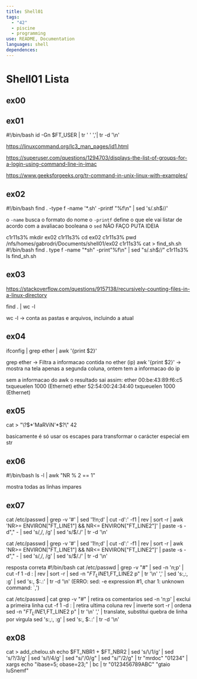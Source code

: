 ```yaml
---
title: Shell01
tags:
  - "42"
  - piscine
  - programming
use: README, Documentation
languages: shell
dependences:
---
```


# Shell01 Lista
## ex00
## ex01
#!/bin/bash
id -Gn $FT_USER | tr ' ' ','| tr -d '\n'

https://linuxcommand.org/lc3_man_pages/id1.html

https://superuser.com/questions/1294703/displays-the-list-of-groups-for-a-login-using-command-line-in-imac

https://www.geeksforgeeks.org/tr-command-in-unix-linux-with-examples/

## ex02
#!/bin/bash
find . -type f -name '*.sh' -printf "%f\n" | sed 's/\.sh$//'

o `-name` busca o formato do nome
o `-printf` define o que ele vai listar de acordo com a avaliacao booleana
o `sed` NÃO FAÇO PUTA IDEIA

c1r11s3% mkdir ex02
c1r11s3% cd ex02
c1r11s3% pwd
/nfs/homes/gabrodri/Documents/shell01/ex02
c1r11s3% cat > find_sh.sh
#!/bin/bash
find . type f -name "*sh" -print"%f\n" | sed "s/\.sh$//"
c1r11s3% ls
find_sh.sh

## ex03
https://stackoverflow.com/questions/9157138/recursively-counting-files-in-a-linux-directory


find . | wc -l

wc -l  → conta as pastas e arquivos, incluindo a atual

## ex04
ifconfig | grep ether | awk '{print $2}'

grep ether → Filtra a informacao contida no ether (ip)
awk '{print $2}' → mostra na tela apenas a segunda coluna, ontem tem a informacao do ip

sem a informacao do awk o resultado sai assim:
ether 00:be:43:89:f6:c5  txqueuelen 1000  (Ethernet)
ether 52:54:00:24:34:40  txqueuelen 1000  (Ethernet)

## ex05
cat > \"\\\?\$\*\'MaRViN\'\*\$\?\\\" 42   	


basicamente é só usar os escapes para transformar o carácter especial em str

## ex06
#!/bin/bash
ls -l | awk "NR % 2 == 1"

mostra todas as linhas impares

## ex07
cat /etc/passwd | grep -v '\#' | sed '1!n;d' | cut -d':' -f1 | rev | sort -r | awk 'NR>= ENVIRON["FT_LINE1"] && NR<= ENVIRON["FT_LINE2"]' | paste -s -d"," - | sed 's/,/, /g' | sed 's/$/./' | tr -d '\n'


cat /etc/passwd | grep -v '\#' | sed '1!n;d' | cut -d':' -f1 | rev | sort -r | awk 'NR>= ENVIRON["FT_LINE1"] && NR<= ENVIRON["FT_LINE2"]' | paste -s -d"," - | sed 's/,/, /g' | sed 's/$/./' | tr -d '\n'

resposta correta
#!/bin/bash
cat /etc/passwd | grep -v "#" | sed -n 'n;p' | cut -f 1 -d : | rev | sort -r | sed -n "$FT_LINE1,$FT_LINE2 p" | tr '\n' ',' | sed 's:,:, :g' | sed 's:, $:.:' | tr -d '\n' 
(ERRO: sed: -e expression #1, char 1: unknown command: `,')

cat /etc/passwd |  cat
grep -v "#" |  retira os comentarios
sed -n 'n;p' |  exclui a primeira linha
cut -f 1 -d : |  retira ultima coluna
rev |  inverte
sort -r | ordena
sed -n "$FT_LINE1,$FT_LINE2 p" | 
tr '\n' ',' |  translate, substitui quebra de linha por virgula
sed 's:,:, :g' | 
sed 's:, $:.:' | 
tr -d '\n'

## ex08
cat > add_chelou.sh
echo $FT_NBR1 + $FT_NBR2 | sed 's/\\/1/g' | sed 's/?/3/g' | sed 's/!/4/g' | sed "s/\'/0/g" | sed "s/\"/2/g" | tr "mrdoc" "01234" | xargs echo "ibase=5; obase=23;" | bc | tr "0123456789ABC" "gtaio luSnemf"